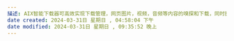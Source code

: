 ```yaml
---
描述: AIX智能下载器可高效实现下载管理，网页图片，视频，音频等内容的嗅探和下载，同时扩展集成多个网站的智能脚本，快速提取你想要的内容。
date created: 2024-03-31日 星期日 , 04:58:04 下午
date modified: 2024-03-31日 星期日 , 09:35:52 晚上
---
```


